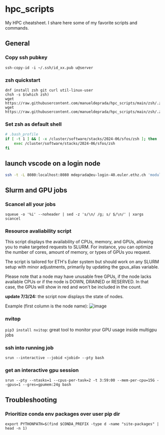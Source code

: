 # hpc_scripts
My HPC cheatsheet. I share here some of my favorite scripts and commands.

## General
### Copy ssh pubkey
`ssh-copy-id -i ~/.ssh/id_xx.pub u@server`

### zsh quickstart
```
dnf install zsh git curl util-linux-user
chsh -s $(which zsh)
wget https://raw.githubusercontent.com/manueldeprada/hpc_scripts/main/zsh/.zshrc
wget https://raw.githubusercontent.com/manueldeprada/hpc_scripts/main/zsh/.zsh_plugins.txt
```
### Set zsh as default shell
```bash
# .bash_profile
if [ -t 1 ] && [ -x /cluster/software/stacks/2024-06/sfos/zsh ]; then
    exec /cluster/software/stacks/2024-06/sfos/zsh
fi
```

## launch vscode on a login node
```bash
ssh -t -L 8080:localhost:8080 mdeprada@eu-login-40.euler.ethz.ch 'module load stack code-server/4.89.1 && code-server --bind-addr 0.0.0.0:8080'
```

## Slurm and GPU jobs
### Scancel all your jobs
`squeue -o '%i' --noheader | sed -z 's/\n/ /g; s/ $/\n/' | xargs scancel`

### Resource avaliability script
This script displays the availability of CPUs, memory, and GPUs, allowing you to make targeted requests to SLURM. For instance, you can optimize the number of cores, amount of memory, or types of GPUs you request.

The script is tailored for ETH's Euler system but should work on any SLURM setup with minor adjustments, primarily by updating the gpus_alias variable.

Please note that a node may have unusable free GPUs, if the node lacks available CPUs or if the node is DOWN, DRAINED or RESERVED. In that case, the GPUs will show in red and won't be included in the count.

**update 7/3/24:** the script now displays the state of nodes.

Example (first column is the node name):
![image](https://github.com/manueldeprada/hpc_scripts/assets/6536835/0dea520e-e7f0-480a-90dc-f0c9e2e0cad1)

### nvitop
`pip3 install nvitop`: great tool to monitor your GPU usage inside multigpu jobs

### ssh into running job
`srun --interactive --jobid <jobid> --pty bash`

### get an interactive gpu session
`srun --pty --ntasks=1 --cpus-per-task=2 -t 3:59:00 --mem-per-cpu=15G --gpus=1 --gres=gpumem:24g bash`

## Troubleshooting
### Prioritize conda env packages over user pip dir
```
export PYTHONPATH=$(find $CONDA_PREFIX -type d -name "site-packages" | head -n 1)
```
